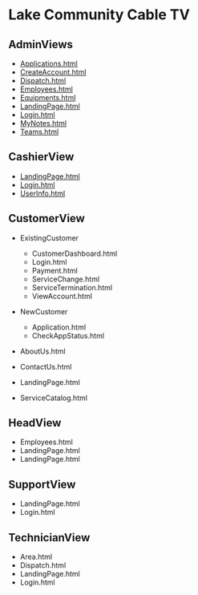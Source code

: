 # Lake Community Cable TV

## AdminViews
- [Applications.html](https://lcctv-proto.github.io/AdminView/Applications.html)
- [CreateAccount.html](https://lcctv-proto.github.io/AdminView/CreateAccount.html)
- [Dispatch.html](https://lcctv-proto.github.io/AdminView/Dispatch.html)
- [Employees.html](https://lcctv-proto.github.io/AdminView/Employees.html)
- [Equipments.html](https://lcctv-proto.github.io/AdminView/Equipments.html)
- [LandingPage.html](https://lcctv-proto.github.io/AdminView/LandingPage.html)
- [Login.html](https://lcctv-proto.github.io/AdminView/Login.html)
- [MyNotes.html](https://lcctv-proto.github.io/AdminView/MyNotes.html)
- [Teams.html](https://lcctv-proto.github.io/AdminView/Teams.html)

## CashierView
- [LandingPage.html](https://lcctv-proto.github.io/CashierView/LandingPage.html)
- [Login.html](https://lcctv-proto.github.io/CashierView/Login.html)
- [UserInfo.html](https://lcctv-proto.github.io/CashierView/UserInfo.html)

## CustomerView
- ExistingCustomer
  - CustomerDashboard.html
  - Login.html
  - Payment.html
  - ServiceChange.html
  - ServiceTermination.html
  - ViewAccount.html
 
- NewCustomer
  - Application.html
  - CheckAppStatus.html
  
- AboutUs.html
- ContactUs.html
- LandingPage.html
- ServiceCatalog.html

## HeadView
- Employees.html
- LandingPage.html
- LandingPage.html

## SupportView
- LandingPage.html
- Login.html

## TechnicianView
- Area.html
- Dispatch.html
- LandingPage.html
- Login.html
